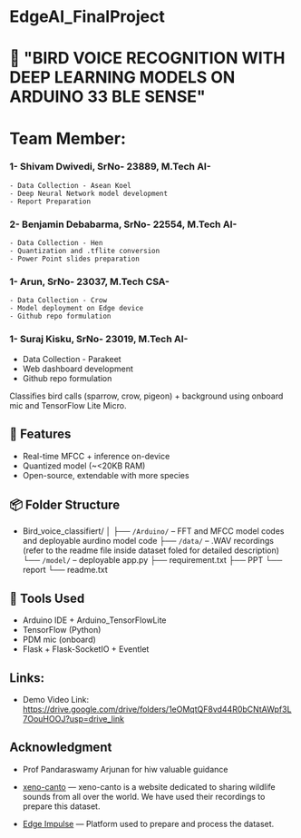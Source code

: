 # EdgeAI_FinalProject

# 🐤 "BIRD VOICE RECOGNITION WITH DEEP LEARNING MODELS ON ARDUINO 33 BLE SENSE"

# Team Member:
### 1- Shivam Dwivedi, SrNo- 23889, M.Tech AI- 
    - Data Collection - Asean Koel
    - Deep Neural Network model development
    - Report Preparation



### 2- Benjamin Debabarma, SrNo- 22554, M.Tech AI- 
    - Data Collection - Hen
    - Quantization and .tflite conversion
    - Power Point slides preparation
  


### 1- Arun, SrNo- 23037, M.Tech CSA- 
    - Data Collection - Crow
    - Model deployment on Edge device
    - Github repo formulation


### 1- Suraj Kisku, SrNo- 23019, M.Tech AI- 
   - Data Collection - Parakeet
   - Web dashboard development
   - Github repo formulation



Classifies bird calls (sparrow, crow, pigeon) + background using onboard mic and TensorFlow Lite Micro.


## 🚀 Features
- Real-time MFCC + inference on-device
- Quantized model (~<20KB RAM)
- Open-source, extendable with more species

## 📦 Folder Structure

- Bird_voice_classifiert/
│
├── `/Arduino/` – FFT and MFCC model codes and deployable aurdino model code
├── `/data/` – .WAV recordings (refer to the readme file inside dataset foled for detailed description)
└── `/model/` – deployable app.py
├── requirement.txt
├── PPT
└── report
└── readme.txt



## 🔧 Tools Used
- Arduino IDE + Arduino_TensorFlowLite
- TensorFlow (Python)
- PDM mic (onboard)
- Flask + Flask-SocketIO + Eventlet 


## Links:
- Demo Video Link: https://drive.google.com/drive/folders/1eOMqtQF8vd44R0bCNtAWpf3L7OouHOOJ?usp=drive_link 
 

## Acknowledgment 
- Prof Pandaraswamy Arjunan for hiw valuable guidance 
- [xeno-canto](https://xeno-canto.org/) — xeno-canto is a website dedicated to sharing wildlife sounds from all over the world. We have used their recordings to prepare this dataset.

- [Edge Impulse](https://edgeimpulse.com/) — Platform used to prepare and process the dataset.
